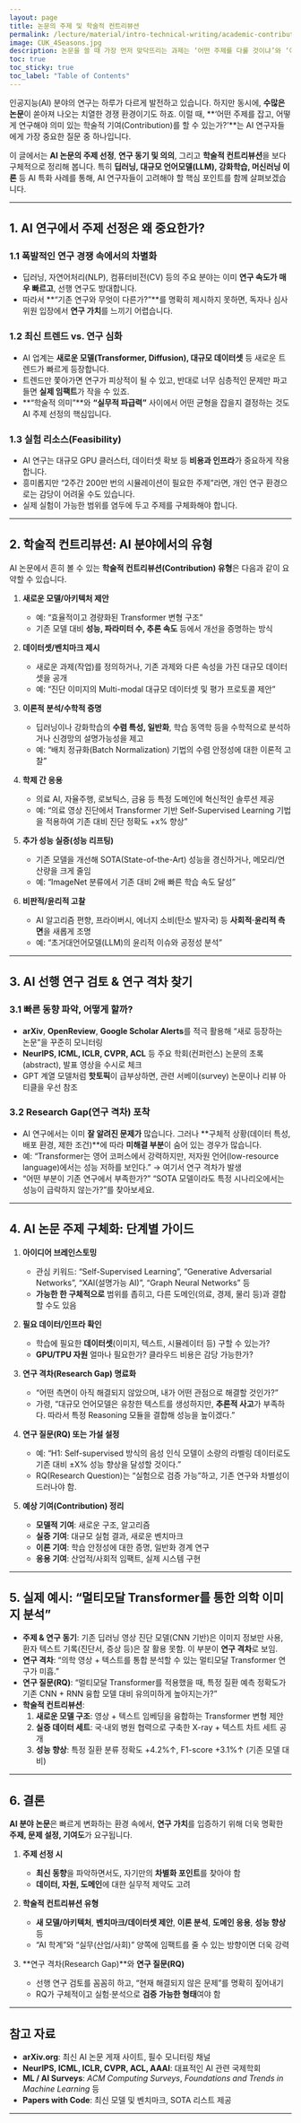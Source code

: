 ```yaml
---
layout: page
title: 논문의 주제 및 학술적 컨트리뷰션
permalink: /lecture/material/intro-technical-writing/academic-contribution
image: CUK_4Seasons.jpg
description: 논문을 쓸 때 가장 먼저 맞닥뜨리는 과제는 ‘어떤 주제를 다룰 것이냐’와 ‘이 논문이 학계 또는 실무에 어떤 기여를 할 수 있느냐’입니다. 우리는 흔히 말합니다. “논문은 문제 제기와 해결 과정이다.” 그렇다면, 어떤 문제가 있고, 그 문제를 해결함으로써 얻게 되는 학술적 기여(Contribution)는 무엇일까요?
toc: true
toc_sticky: true
toc_label: "Table of Contents"
---
```


인공지능(AI) 분야의 연구는 하루가 다르게 발전하고 있습니다. 하지만 동시에, **수많은 논문**이 쏟아져 나오는 치열한 경쟁 환경이기도 하죠. 이럴 때, **‘어떤 주제를 잡고, 어떻게 연구해야 의미 있는 학술적 기여(Contribution)를 할 수 있는가?’**는 AI 연구자들에게 가장 중요한 질문 중 하나입니다.

이 글에서는 **AI 논문의 주제 선정**, **연구 동기 및 의의**, 그리고 **학술적 컨트리뷰션**을 보다 구체적으로 정리해 봅니다. 특히 **딥러닝, 대규모 언어모델(LLM), 강화학습, 머신러닝 이론** 등 AI 특화 사례를 통해, AI 연구자들이 고려해야 할 핵심 포인트를 함께 살펴보겠습니다.

---

## 1. AI 연구에서 주제 선정은 왜 중요한가?

### 1.1 폭발적인 연구 경쟁 속에서의 차별화
- 딥러닝, 자연어처리(NLP), 컴퓨터비전(CV) 등의 주요 분야는 이미 **연구 속도가 매우 빠르고**, 선행 연구도 방대합니다.  
- 따라서 **“기존 연구와 무엇이 다른가?”**를 명확히 제시하지 못하면, 독자나 심사위원 입장에서 **연구 가치**를 느끼기 어렵습니다.

### 1.2 최신 트렌드 vs. 연구 심화
- AI 업계는 **새로운 모델(Transformer, Diffusion), 대규모 데이터셋** 등 새로운 트렌드가 빠르게 등장합니다.  
- 트렌드만 쫓아가면 연구가 피상적이 될 수 있고, 반대로 너무 심층적인 문제만 파고들면 **실제 임팩트**가 작을 수 있죠.  
- **“학술적 의미”**와 **“실무적 파급력”** 사이에서 어떤 균형을 잡을지 결정하는 것도 AI 주제 선정의 핵심입니다.

### 1.3 실험 리소스(Feasibility)
- AI 연구는 대규모 GPU 클러스터, 데이터셋 확보 등 **비용과 인프라**가 중요하게 작용합니다.  
- 흥미롭지만 “2주간 200만 번의 시뮬레이션이 필요한 주제”라면, 개인 연구 환경으로는 감당이 어려울 수도 있습니다.  
- 실제 실험이 가능한 범위를 염두에 두고 주제를 구체화해야 합니다.

---

## 2. 학술적 컨트리뷰션: AI 분야에서의 유형

AI 논문에서 흔히 볼 수 있는 **학술적 컨트리뷰션(Contribution) 유형**은 다음과 같이 요약할 수 있습니다.

1. **새로운 모델/아키텍처 제안**  
   - 예: “효율적이고 경량화된 Transformer 변형 구조”  
   - 기존 모델 대비 **성능, 파라미터 수, 추론 속도** 등에서 개선을 증명하는 방식

2. **데이터셋/벤치마크 제시**  
   - 새로운 과제(작업)를 정의하거나, 기존 과제와 다른 속성을 가진 대규모 데이터셋을 공개  
   - 예: “진단 이미지의 Multi-modal 대규모 데이터셋 및 평가 프로토콜 제안”

3. **이론적 분석/수학적 증명**  
   - 딥러닝이나 강화학습의 **수렴 특성, 일반화**, 학습 동역학 등을 수학적으로 분석하거나 신경망의 설명가능성을 제고  
   - 예: “배치 정규화(Batch Normalization) 기법의 수렴 안정성에 대한 이론적 고찰”

4. **학제 간 응용**  
   - 의료 AI, 자율주행, 로보틱스, 금융 등 특정 도메인에 혁신적인 솔루션 제공  
   - 예: “의료 영상 진단에서 Transformer 기반 Self-Supervised Learning 기법을 적용하여 기존 대비 진단 정확도 +x% 향상”

5. **추가 성능 실증(성능 리프팅)**  
   - 기존 모델을 개선해 SOTA(State-of-the-Art) 성능을 경신하거나, 메모리/연산량을 크게 줄임  
   - 예: “ImageNet 분류에서 기존 대비 2배 빠른 학습 속도 달성”

6. **비판적/윤리적 고찰**  
   - AI 알고리즘 편향, 프라이버시, 에너지 소비(탄소 발자국) 등 **사회적·윤리적 측면**을 새롭게 조명  
   - 예: “초거대언어모델(LLM)의 윤리적 이슈와 공정성 분석”

---

## 3. AI 선행 연구 검토 & 연구 격차 찾기

### 3.1 빠른 동향 파악, 어떻게 할까?
- **arXiv**, **OpenReview**, **Google Scholar Alerts**를 적극 활용해 “새로 등장하는 논문”을 꾸준히 모니터링  
- **NeurIPS, ICML, ICLR, CVPR, ACL** 등 주요 학회(컨퍼런스) 논문의 초록(abstract), 발표 영상을 수시로 체크
- GPT 계열 모델처럼 **핫토픽**이 급부상하면, 관련 서베이(survey) 논문이나 리뷰 아티클을 우선 참조

### 3.2 Research Gap(연구 격차) 포착
- AI 연구에서는 이미 **잘 알려진 문제가** 많습니다. 그러나 **구체적 상황(데이터 특성, 배포 환경, 제한 조건)**에 따라 **미해결 부분**이 숨어 있는 경우가 많습니다.  
- 예: “Transformer는 영어 코퍼스에서 강력하지만, 저자원 언어(low-resource language)에서는 성능 저하를 보인다.” → 여기서 연구 격차가 발생  
- “어떤 부분이 기존 연구에서 부족한가?” “SOTA 모델이라도 특정 시나리오에서는 성능이 급락하지 않는가?”를 찾아보세요.

---

## 4. AI 논문 주제 구체화: 단계별 가이드

1. **아이디어 브레인스토밍**  
   - 관심 키워드: “Self-Supervised Learning”, “Generative Adversarial Networks”, “XAI(설명가능 AI)”, “Graph Neural Networks” 등  
   - **가능한 한 구체적으로** 범위를 좁히고, 다른 도메인(의료, 경제, 물리 등)과 결합할 수도 있음

2. **필요 데이터/인프라 확인**  
   - 학습에 필요한 **데이터셋**(이미지, 텍스트, 시뮬레이터 등) 구할 수 있는가?  
   - **GPU/TPU 자원** 얼마나 필요한가? 클라우드 비용은 감당 가능한가?

3. **연구 격차(Research Gap) 명료화**  
   - “어떤 측면이 아직 해결되지 않았으며, 내가 어떤 관점으로 해결할 것인가?”  
   - 가령, “대규모 언어모델은 유창한 텍스트를 생성하지만, **추론적 사고**가 부족하다. 따라서 특정 Reasoning 모듈을 결합해 성능을 높이겠다.”

4. **연구 질문(RQ) 또는 가설 설정**  
   - 예: “H1: Self-supervised 방식의 음성 인식 모델이 소량의 라벨링 데이터로도 기존 대비 ±X% 성능 향상을 달성할 것이다.”  
   - RQ(Research Question)는 “실험으로 검증 가능”하고, 기존 연구와 차별성이 드러나야 함.

5. **예상 기여(Contribution) 정리**  
   - **모델적 기여**: 새로운 구조, 알고리즘  
   - **실증 기여**: 대규모 실험 결과, 새로운 벤치마크  
   - **이론 기여**: 학습 안정성에 대한 증명, 일반화 경계 연구  
   - **응용 기여**: 산업적/사회적 임팩트, 실제 시스템 구현

---

## 5. 실제 예시: “멀티모달 Transformer를 통한 의학 이미지 분석”

- **주제 & 연구 동기**: 기존 딥러닝 영상 진단 모델(CNN 기반)은 이미지 정보만 사용, 환자 텍스트 기록(진단서, 증상 등)은 잘 활용 못함. 이 부분이 **연구 격차**로 보임.  
- **연구 격차**: “의학 영상 + 텍스트를 통합 분석할 수 있는 멀티모달 Transformer 연구가 미흡.”  
- **연구 질문(RQ)**: “멀티모달 Transformer를 적용했을 때, 특정 질환 예측 정확도가 기존 CNN + RNN 융합 모델 대비 유의미하게 높아지는가?”  
- **학술적 컨트리뷰션**:  
  1. **새로운 모델 구조**: 영상 + 텍스트 임베딩을 융합하는 Transformer 변형 제안  
  2. **실증 데이터 세트**: 국·내외 병원 협력으로 구축한 X-ray + 텍스트 차트 세트 공개  
  3. **성능 향상**: 특정 질환 분류 정확도 +4.2%↑, F1-score +3.1%↑ (기존 모델 대비)

---

## 6. 결론

**AI 분야 논문**은 빠르게 변화하는 환경 속에서, **연구 가치**를 입증하기 위해 더욱 명확한 **주제, 문제 설정, 기여도**가 요구됩니다.

1. **주제 선정 시**  
   - **최신 동향**을 파악하면서도, 자기만의 **차별화 포인트**를 찾아야 함  
   - **데이터, 자원, 도메인**에 대한 실무적 제약도 고려

2. **학술적 컨트리뷰션 유형**  
   - **새 모델/아키텍처**, **벤치마크/데이터셋 제안**, **이론 분석**, **도메인 응용**, **성능 향상** 등  
   - “AI 학계”와 “실무(산업/사회)” 양쪽에 임팩트를 줄 수 있는 방향이면 더욱 강력

3. **연구 격차(Research Gap)**와 **연구 질문(RQ)**  
   - 선행 연구 검토를 꼼꼼히 하고, “현재 해결되지 않은 문제”를 명확히 짚어내기  
   - RQ가 구체적이고 실험·분석으로 **검증 가능한 형태**여야 함

---

## 참고 자료

- **arXiv.org**: 최신 AI 논문 게재 사이트, 필수 모니터링 채널  
- **NeurIPS, ICML, ICLR, CVPR, ACL, AAAI**: 대표적인 AI 관련 국제학회  
- **ML / AI Surveys**: *ACM Computing Surveys*, *Foundations and Trends in Machine Learning* 등  
- **Papers with Code**: 최신 모델 및 벤치마크, SOTA 리스트 제공

---
